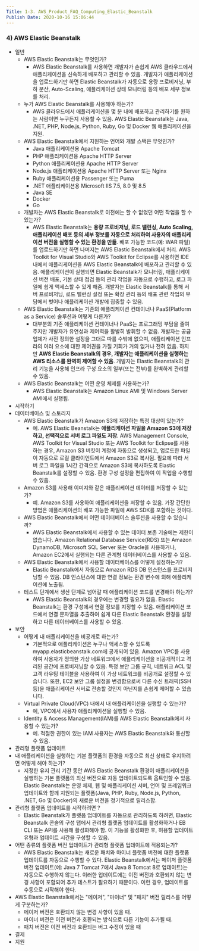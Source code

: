 ```yaml
---
Title: 1-3. AWS_Product_FAQ_Computing_Elastic_Beanstalk
Publish Date: 2020-10-16 15:06:44
---
```


### 4) AWS Elastic Beanstalk

- 일반
  - AWS Elastic Beanstalk는 무엇인가?
    - AWS Elastic Beanstalk를 사용하면 개발자가 손쉽게 AWS 클라우드에서 애플리케이션을 신속하게 배포하고 관리할 수 있음. 개발자가 애플리케이션을 업로드하기만 하면 Elastic Beanstalk가 자동으로 용량 프로비저닝, 부하 분산, Auto-Scaling, 애플리케이션 상태 모니터링 등의 배포 세부 정보를 처리.
  - 누가 AWS Elastic Beanstalk를 사용해야 하는가?
    - AWS 클라우드에서 애플리케이션을 몇 분 내에 배포하고 관리하기를 원하는 사람이면 누구든지 사용할 수 있음. AWS Elastic Beanstalk는 Java, .NET, PHP, Node.js, Python, Ruby, Go 및 Docker 웹 애플리케이션을 지원.
  - AWS Elastic Beanstalk에서 지원하는 언어와 개발 스택은 무엇인가?
    - Java 애플리케이션용 Apache Tomcat
    - PHP 애플리케이션용 Apache HTTP Server
    - Python 애플리케이션용 Apache HTTP Server
    - Node.js 애플리케이션용 Apache HTTP Server 또는 Nginx
    - Ruby 애플리케이션용 Passenger 또는 Puma
    - .NET 애플리케이션용 Microsoft IIS 7.5, 8.0 및 8.5
    - Java SE
    - Docker
    - Go
  - 개발자는 AWS Elastic Beanstalk로 이전에는 할 수 없었던 어떤 작업을 할 수 있는가?
    - AWS Elastic Beanstalk는 **용량 프로비저닝, 로드 밸런싱, Auto Scaling, 애플리케이션 배포 등의 세부 정보를 자동으로 처리하여 사용자의 애플리케이션 버전을 실행할 수 있는 환경을 만듦**. 배포 가능한 코드(예: WAR 파일)를 업로드하기만 하면 나머지는 AWS Elastic Beanstalk에서 처리.  AWS Toolkit for Visual Studio와 AWS Toolkit for Eclipse를 사용하면 IDE 내에서 애플리케이션을 AWS Elastic Beanstalk에 배포하고 관리할 수 있음. 애플리케이션이 실행되면 Elastic Beanstalk가 모니터링, 애플리케이션 버전 배포, 기본 상태 점검 등의 관리 작업을 자동으로 수행하고, 로그 파일에 쉽게 액세스할 수 있게 해줌. 개발자는 Elastic Beanstalk를 통해 서버 프로비저닝, 로드 밸런싱 설정 또는 확장 관리 등의 배포 관련 작업의 부담에서 벗어나 애플리케이션 개발에 집중할 수 있음.
  - AWS Elastic Beanstalk는 기존의 애플리케이션 컨테이너나 PaaS(Platform as a Service) 솔루션과 어떻게 다른가?
    - 대부분의 기존 애플리케이션 컨테이너나 PaaS는 프로그래밍 부담을 줄여주지만 개발자가 유연성과 제어력을 활발히 발휘할 수 없음. 개발자는 공급업체가 사전 정의한 설정을 그대로 따를 수밖에 없으며, 애플리케이션 인프라의 여러 요소에 대한 제어권을 가질 기회가 거의 없거나 전혀 없음. 하지만 **AWS Elastic Beanstalk의 경우, 개발자는 애플리케이션을 실행하는 AWS 리소스를 완벽히 제어할 수 있음**. 개발자는 Elastic Beanstalk의 관리 기능을 사용해 인프라 구성 요소의 일부(또는 전부)를 완벽하게 관리할 수 있음.
  - AWS Elastic Beanstalk는 어떤 운영 체제를 사용하는가?
    - AWS Elastic Beanstalk는 Amazon Linux AMI 및 Windows Server AMI에서 실행됨.
- 시작하기
- 데이터베이스 및 스토리지
  - AWS Elastic Beanstalk가 Amazon S3에 저장하는 특정 대상이 있는가?
    - 예. AWS Elastic Beanstalk는 **애플리케이션 파일을 Amazon S3에 저장하고, 선택적으로 서버 로그 파일도 저장**. AWS Management Console, AWS Toolkit for Visual Studio 또는 AWS Toolkit for Eclipse를 사용하는 경우, Amazon S3 버킷이 계정에 자동으로 생성되고, 업로드한 파일이 자동으로 로컬 클라이언트에서 Amazon S3로 복사됨. 필요에 따라 서버 로그 파일을 1시간 간격으로 Amazon S3에 복사하도록 Elastic Beanstalk를 설정할 수 있음. 환경 구성 설정을 편집하여 이 작업을 수행할 수 있음.
  - Amazon S3를 사용해 이미지와 같은 애플리케이션 데이터를 저장할 수 있는가?
    - 예. Amazon S3를 사용하여 애플리케이션을 저장할 수 있음. 가장 간단한 방법은 애플리케이션의 배포 가능한 파일에 AWS SDK를 포함하는 것이다.
  - AWS Elastic Beanstalk에서 어떤 데이터베이스 솔루션을 사용할 수 있습니까?
    - AWS Elastic Beanstalk에서 사용할 수 있는 데이터 보존 기술에는 제한이 없습니다. Amazon Relational Database Service(RDS) 또는 Amazon DynamoDB, Microsoft SQL Server 또는 Oracle을 사용하거나, Amazon EC2에서 실행되는 다른 관계형 데이터베이스를 사용할 수 있음.
  - AWS Elastic Beanstalk에서 사용할 데이터베이스를 어떻게 설정하는가?
    - Elastic Beanstalk에서 자동으로 Amazon RDS DB 인스턴스를 프로비저닝할 수 있음. DB 인스턴스에 대한 연결 정보는 환경 변수에 의해 애플리케이션에 노출됨.
  - 테스트 단계에서 생산 단계로 넘어갈 때 애플리케이션 코드를 변경해야 하는가?
    - AWS Elastic Beanstalk의 경우에는 변경할 필요가 없음. Elastic Beanstalk는 환경 구성에서 연결 정보를 지정할 수 있음. 애플리케이션 코드에서 연결 문자열을 추출하여 쉽게 다른 Elastic Beanstalk 환경을 설정하고 다른 데이터베이스를 사용할 수 있음.
- 보안
  - 어떻게 내 애플리케이션을 비공개로 하는가?
    - 기본적으로 애플리케이션은 누구나 액세스할 수 있도록 myapp.elasticbeanstalk.com에 공개되어 있음. Amazon VPC를 사용하여 사용자가 정의한 가상 네트워크에서 애플리케이션을 비공개적이고 격리된 공간에 프로비저닝할 수 있음. 특정 보안 그룹 규칙, 네트워크 ACL 및 고객 라우팅 테이블을 사용하여 이 가상 네트워크를 비공개로 설정할 수 있습니다. 또한, EC2 보안 그룹 설정을 변경함으로써 다른 수신 트래픽(SSH 등)을 애플리케이션 서버로 전송할 것인지 아닌지를 손쉽게 제어할 수 있습니다.
  - Virtual Private Cloud(VPC) 내에서 내 애플리케이션을 실행할 수 있는가?
    - 예, VPC에서 사용자 애플리케이션을 실행할 수 있음.
  - Identity & Access Management(IAM)를 AWS Elastic Beanstalk에서 사용할 수 있는가?
    - 예. 적절한 권한이 있는 IAM 사용자는 AWS Elastic Beanstalk와 통신할 수 있음.
-  관리형 플랫폼 업데이트
  - 내 애플리케이션을 실행하는 기본 플랫폼의 환경을 자동으로 최신 상태로 유지하려면 어떻게 해야 하는가?
    - 지정한 유지 관리 기간 동안 AWS Elastic Beanstalk 환경이 애플리케이션을 실행하는 기본 플랫폼의 최신 버전으로 자동 업데이트되도록 옵트인할 수 있음. Elastic Beanstalk는 운영 체제, 웹 및 애플리케이션 서버, 언어 및 프레임워크 업데이트와 함께 지원되는 플랫폼(Java, PHP, Ruby, Node.js, Python, .NET, Go 및 Docker)의 새로운 버전을 정기적으로 릴리스함.
  - 관리형 플랫폼 업데이트를 시작하려면 ?
    - Elastic Beanstalk가 플랫폼 업데이트를 자동으로 관리하도록 하려면, Elastic Beanstalk 콘솔의 구성 탭에서 관리형 플랫폼 업데이트를 활성화하거나 EB CLI 또는 API를 사용해 활성화해야 함. 이 기능을 활성화한 후, 허용할 업데이트 유형과 업데이트 시간을 구성할 수 있음.
  - 어떤 종류의 플랫폼 버전 업데이트가 관리형 플랫폼 업데이트에 적용되는가?
    - AWS Elastic Beanstalk는 새로운 패치와 마이너 플랫폼 버전에 대한 플랫폼 업데이트를 자동으로 수행할 수 있다. Elastic Beanstalk에서는 메이저 플랫폼 버전 업데이트(예: Java 7 Tomcat 7에서 Java 8 Tomcat 8로 업데이트)는 자동으로 수행하지 않는다. 이러한 업데이트에는 이전 버전과 호환되지 않는 변경 사항이 포함되어 추가 테스트가 필요하기 때문이다. 이런 경우, 업데이트를 수동으로 시작해야 한다.
  - AWS Elastic Beanstalk에서는 "메이저", "마이너" 및 "패치" 버전 릴리스를 어떻게 구분하는가?
    - 메이저 버전은 호환되지 않는 변경 사항이 있을 때.
    - 마이너 버전은 이전 버전과 호환되는 방식으로 다른 기능이 추가될 때.
    - 패치 버전은 이전 버전과 호환되는 버그 수정이 있을 때
- 결제
- 지원


